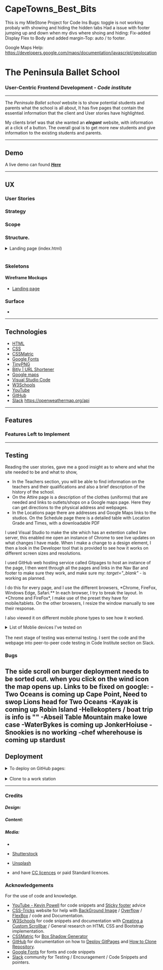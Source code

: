 # CapeTowns_Best_Bits

This is my MileStone Project for Code Ins
Bugs:
toggle is not working probaly with showing and hiding the hidden tabs
Had a issue with footer jumping up and down when my divs where shoing and hiding: Fix-added Display Flex to Body and added margin-Top: auto / to footer.

Google Maps Help: https://developers.google.com/maps/documentation/javascript/geolocation

# The Peninsula Ballet School

### User-Centric Frontend Development - _Code institute_

---

The _Peninsula Ballet school_ website is to show potential students and parents what the school is all about,
It has five pages that contain the essential information that the client and User stories have highlighted.

My clients brief was that she wanted an **_elegant_** website, with information at a click of a button.
The overall goal is to get more new students and give information to the existing students and parents.

---

## Demo

A live demo can found **_[Here](https://clinton-davis.github.io/peninsulaballet/)_**

---

## UX

### User Stories

### Strategy

### Scope

### Structure.

<details>
<summary>Landing page (index.html)</summary><br> 
This is the first thing they would see. In this page, I wanted to give a general overall feed for the site, Elegant and simple with a direct link to the enrollment form and to enter the cite. 
</details>
<br>

### Skeletons

#### Wireframe Mockups

- [Landing page](<https://github.com/Clinton-Davis/peninsulaballet/blob/master/wireframes/landing-page-(Index.html).png>)

### Surface

-

---

## Technologies

- [HTML](https://en.wikipedia.org/wiki/HTML)
- [CSS](https://en.wikipedia.org/wiki/Cascading_Style_Sheets)
- [CSSMatric](https://cssmatic.com/)
- [Google Fonts](https://fonts.google.com/)
- [TinyPNG](https://tinypng.com/)
- [Bitly \| URL Shortener](https://bitly.com/)
- [Google maps](https://www.google.com/maps)
- [Visual Studio Code](https://code.visualstudio.com/)
- [W3Schools](https://www.w3schools.com/)
- [YouTube](https://www.youtube.com/)
- [GitHub](https://github.com/)
- [Slack](https://slack.com/intl/en-ie/)
  https://openweathermap.org/api

---

## Features

### Features Left to Implement

---

## Testing

Reading the user stories, gave me a good insight as to where and what the site needed to be and what to show,

- In the Teachers section, you will be able to find information on the teachers and their qualifications and also a brief description of the history of the school.
- On the Attire page is a description of the clothes (uniforms) that are needed and links to outlets/shops on a Google maps page. Here they can get directions to the physical address and webpages.
- In the Locations page there are addresses and Google Maps links to the studios. On the Schedule page there is a detailed table with Location Grade and Times, with a downloadable PDF

I used Visual Studio to make the site which has an extention called live server, this enabled me open an instance of Chrome to see live updates on what changes I have made. When I make a change to a design element, I then a look in the Developer tool that is provided to see how it works on different screen sizes and resolutions.

I used GitHub web hosting service called Gitpages to host an instance of the page, I then went through all the pages and links in the Nav Bar and footer to make sure they work, and make sure my: _target="\_blank"_ - is working as planned.

I do this for every page, and I use the different browsers, *Chrome, FireFox, Windows Edge, Safari.\*\* In each browser, I try to break the layout. In *Chrome and FireFox\*, I make use of the preset they have for mobile/tablets. On the other browsers, I resize the window manually to see their response.

I also viewed it on different mobile phone types to see how it worked.

<details>
<summary>List of Moblie devices I've tested on</summary> 
<ul>
<li>iPhone 4 / 6 / 8</li>
<li>Samsung J5 / A5</li>
<li>Sony Xperia 10</li>
<li>Mi A3</li>
<li>iPad</li>
</details>
<br>
The next stage of testing was external testing. I sent the code and the webpage into peer-to-peer code testing in Code Institute section on Slack.

### Bugs
The side scroll on burger deployment needs to be sorted out.
when you click on the wind icon the map opens up.
Links to be fixed on google:
-Two Oceans is coming up Cape Point, Need to swop Lions head for Two Oceans
-Kayak is coming up Robin Island
-Hellekopters / boat trip is info is ""
-Abseil Table Mountain make lowe case
-WaterBykes is coming up JonkerHoiuse
-Snookies is no working
-chef wherehouse is coming up stardust
-

## Deployment

<details>
<summary>To deploy on GitHub pages:</summary>
<br>
<ol>
<li> </li>

</ol>
</details>
<br>
<details>
<summary>Clone to a work station</summary>
<br>
<ol>
<ol>
</details>

---

### Credits

##### Design:

##### Content:

##### Media:

-

- [Shutterstock](https://www.shutterstock.com/home)
- [Unsplash](https://unsplash.com/)
- and have [CC licences](https://en.wikipedia.org/wiki/Creative_Commons_license) or paid Standard licences.

### Acknowledgements

For the use of code and knowledge.

- [YouTube - Kevin Powell](https://www.youtube.com/user/KepowOb) for code snippets and [Sticky footer](https://bit.ly/2NAFAgW) advice
- [CSS-Tricks](https://css-tricks.com/) website for help with [BackGround Image](https://css-tricks.com/perfect-full-page-background-image/) / [Overflow](https://css-tricks.com/the-css-overflow-property/) / [FlexBox](https://css-tricks.com/snippets/css/a-guide-to-flexbox/) / code and Documentation.
- [W3Schools](https://www.w3schools.com/) for code snippets and documentation with [Creating a Custom Scrollbar](https://www.w3schools.com/howto/howto_css_custom_scrollbar.asp) / General research on HTML CSS and Bootstrap implementation.
- [CSSMatric](https://cssmatic.com/) for [Box Shadow Generator ](https://cssmatic.com/box-shadow)
- [GitHub](https://github.com/) for documentation on how to [Deploy GitPages](https://bit.ly/2Kc5u8N) and [How to Clone Repository](https://bit.ly/32Emdbc).
- [Google Fonts](https://fonts.google.com/) for fonts and code snippets
- [Slack](https://slack.com/intl/en-ie/) community for Testing / Encouragement / Code Snippets and pointers.
